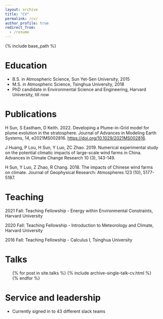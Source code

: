 ```yaml
---
layout: archive
title: "CV"
permalink: /cv/
author_profile: true
redirect_from:
  - /resume
---
```


{% include base_path %}

Education
======
* B.S. in Atmospheric Science, Sun Yet-Sen University, 2015
* M.S. in Atmospheric Science, Tsinghua University, 2018
* PhD candidate in Environmental Science and Engineering, Harvard University, till now

Publications
======
H Sun, S Eastham, D Keith. 2022. Developing a Plume-in-Grid model for plume evolution in the stratosphere. Journal of Advances in Modeling Earth Systems, 14, e2021MS002816. https://doi.org/10.1029/2021MS002816.

J Huang, P Lou, H Sun, Y Luo, ZC Zhao. 2019. Numerical experimental study on the potential climatic impacts of large-scale wind farms in China. Advances in Climate Change Research 10 (3), 143-149.

H Sun, Y Luo, Z Zhao, R Chang. 2018. The impacts of Chinese wind farms on climate. Journal of Geophysical Research: Atmospheres 123 (10), 5177-5187.
  
Teaching
======
2021 Fall: Teaching Fellowship - Energy within Environmental Constraints, Harvard University

2020 Fall: Teaching Fellowship - Introduction to Meteorology and Climate, Harvard University

2016 Fall: Teaching Fellowship - Calculus I, Tsinghua University

Talks
======
  <ul>{% for post in site.talks %}
    {% include archive-single-talk-cv.html %}
  {% endfor %}</ul>
  
Service and leadership
======
* Currently signed in to 43 different slack teams
